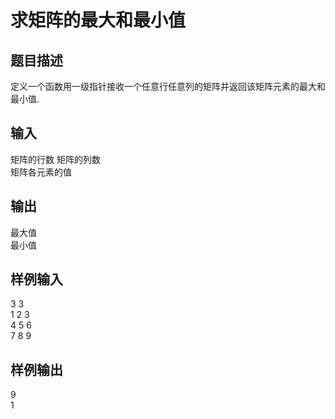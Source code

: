  # 求矩阵的最大和最小值  
  
 ## 题目描述  
 定义一个函数用一级指针接收一个任意行任意列的矩阵并返回该矩阵元素的最大和最小值.  
 ## 输入  
 矩阵的行数 矩阵的列数  
 矩阵各元素的值  
 ## 输出  
 最大值  
 最小值  
 ## 样例输入  
 3 3  
 1 2 3  
 4 5 6  
 7 8 9  
 ## 样例输出  
 9  
 1  
   
  
